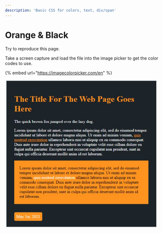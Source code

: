 ```yaml
---
description: 'Basic CSS for colors, text, div/span'
---
```


# Orange & Black

Try to reproduce this page. 

Take a screen capture and load the file into the image picker to get the color codes to use.

{% embed url="https://imagecolorpicker.com/en" %}

![](../.gitbook/assets/image%20%28151%29.png)

